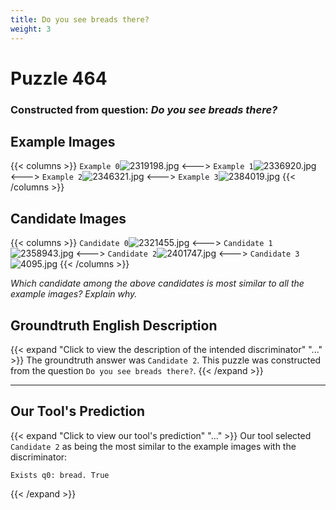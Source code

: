 ```yaml
---
title: Do you see breads there?
weight: 3
---
```


# Puzzle 464
### Constructed from question: _Do you see breads there?_


## Example Images
{{< columns >}}
`Example 0`![2319198.jpg](/gqa_images/2319198.jpg)
<--->
`Example 1`![2336920.jpg](/gqa_images/2336920.jpg)
<--->
`Example 2`![2346321.jpg](/gqa_images/2346321.jpg)
<--->
`Example 3`![2384019.jpg](/gqa_images/2384019.jpg)
{{< /columns >}}

## Candidate Images
{{< columns >}}
`Candidate 0`![2321455.jpg](/gqa_images/2321455.jpg)
<--->
`Candidate 1`![2358943.jpg](/gqa_images/2358943.jpg)
<--->
`Candidate 2`![2401747.jpg](/gqa_images/2401747.jpg)
<--->
`Candidate 3`![4095.jpg](/gqa_images/4095.jpg)
{{< /columns >}}

*Which candidate among the above candidates is most similar to all the example images? Explain why.*

## Groundtruth English Description

{{< expand "Click to view the description of the intended discriminator" "..." >}}
The groundtruth answer was `Candidate 2`. This puzzle was constructed from the question `Do you see breads there?`.
{{< /expand >}}

---

## Our Tool's Prediction

{{< expand "Click to view our tool's prediction" "..." >}}
Our tool selected `Candidate 2` as being the most similar to the example images with the discriminator:
```plaintext
Exists q0: bread. True
```
{{< /expand >}}
